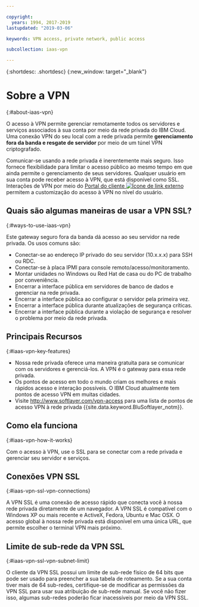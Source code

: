 ```yaml
---

copyright:
  years: 1994, 2017-2019
lastupdated: "2019-03-06"

keywords: VPN access, private network, public access

subcollection: iaas-vpn

---
```


{:shortdesc: .shortdesc}
{:new_window: target="_blank"}

# Sobre a VPN
{:#about-iaas-vpn}

O acesso à VPN permite gerenciar remotamente todos os servidores e serviços associados à sua conta por meio da rede
privada do IBM Cloud. Uma conexão VPN do seu local com a rede privada permite **gerenciamento fora
da banda e resgate de servidor** por meio de um túnel VPN criptografado.

Comunicar-se usando a rede privada é inerentemente mais seguro. Isso fornece flexibilidade para limitar o acesso
público ao mesmo tempo em que ainda permite o gerenciamento de seus servidores. Qualquer usuário em sua conta pode receber acesso à VPN, que está disponível como SSL.
Interações de VPN por meio do [Portal do cliente
![Ícone de link externo](../../icons/launch-glyph.svg "Ícone de link externo")](https://control.softlayer.com/) permitem a
customização do acesso à VPN no nível do usuário.

## Quais são algumas maneiras de usar a VPN SSL?
{:#ways-to-use-iaas-vpn}

Este gateway seguro fora da banda dá acesso ao seu servidor na rede privada. Os usos comuns são:

* Conectar-se ao endereço IP privado do seu servidor (10.x.x.x) para SSH ou RDC.
* Conectar-se à placa IPMI para console remoto/acesso/monitoramento.
* Montar unidades no Windows ou Red Hat de casa ou do PC de trabalho por conveniência.
* Encerrar a interface pública em servidores de banco de dados e gerenciar na rede privada.
* Encerrar a interface pública ao configurar o servidor pela primeira vez.
* Encerrar a interface pública durante atualizações de segurança críticas.
* Encerrar a interface pública durante a violação de segurança e resolver o problema por meio da rede privada.

## Principais Recursos
{:#iaas-vpn-key-features}

 * Nossa rede privada oferece uma maneira gratuita para se comunicar com os servidores e gerenciá-los. A VPN é o gateway para
essa rede privada.
 * Os pontos de acesso em todo o mundo criam os melhores e mais rápidos acesso e interação possíveis. O IBM Cloud atualmente
tem pontos de acesso VPN em muitas cidades.
 * Visite http://www.softlayer.com/vpn-access para uma lista de pontos de acesso VPN à rede privada {{site.data.keyword.BluSoftlayer_notm}}.

## Como ela funciona
{:#iaas-vpn-how-it-works}

Com o acesso à VPN, use o SSL para se conectar com a rede privada e gerenciar seu servidor e serviços. 

## Conexões VPN SSL
{:#iaas-vpn-ssl-vpn-connections}

A VPN SSL é uma conexão de acesso rápido que conecta você à nossa rede privada diretamente de um navegador. A VPN SSL é
compatível com o Windows XP ou mais recente e ActiveX, Fedora, Ubuntu e Mac OSX. O acesso global à nossa rede privada está
disponível em uma única URL, que permite escolher o terminal VPN mais próximo.

## Limite de sub-rede da VPN SSL
{:#iaas-vpn-ssl-vpn-subnet-limit}

O cliente da VPN SSL possui um limite de sub-rede físico de 64 bits que pode ser usado para preencher a sua tabela de
roteamento. Se a sua conta tiver mais de 64 sub-redes, certifique-se de modificar as permissões da VPN SSL para usar sua atribuição de sub-rede manual. Se você não fizer isso, algumas sub-redes poderão ficar inacessíveis por meio da VPN SSL.
